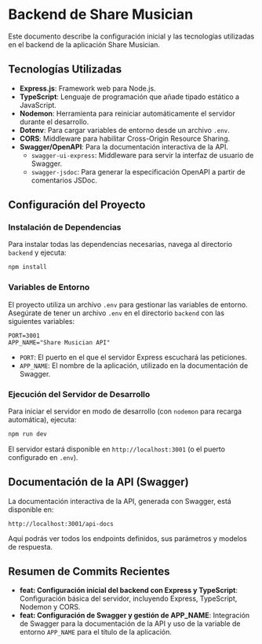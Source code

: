 # Backend de Share Musician

Este documento describe la configuración inicial y las tecnologías utilizadas en el backend de la aplicación Share Musician.

## Tecnologías Utilizadas

- **Express.js**: Framework web para Node.js.
- **TypeScript**: Lenguaje de programación que añade tipado estático a JavaScript.
- **Nodemon**: Herramienta para reiniciar automáticamente el servidor durante el desarrollo.
- **Dotenv**: Para cargar variables de entorno desde un archivo `.env`.
- **CORS**: Middleware para habilitar Cross-Origin Resource Sharing.
- **Swagger/OpenAPI**: Para la documentación interactiva de la API.
  - `swagger-ui-express`: Middleware para servir la interfaz de usuario de Swagger.
  - `swagger-jsdoc`: Para generar la especificación OpenAPI a partir de comentarios JSDoc.

## Configuración del Proyecto

### Instalación de Dependencias

Para instalar todas las dependencias necesarias, navega al directorio `backend` y ejecuta:

```bash
npm install
```

### Variables de Entorno

El proyecto utiliza un archivo `.env` para gestionar las variables de entorno. Asegúrate de tener un archivo `.env` en el directorio `backend` con las siguientes variables:

```
PORT=3001
APP_NAME="Share Musician API"
```

- `PORT`: El puerto en el que el servidor Express escuchará las peticiones.
- `APP_NAME`: El nombre de la aplicación, utilizado en la documentación de Swagger.

### Ejecución del Servidor de Desarrollo

Para iniciar el servidor en modo de desarrollo (con `nodemon` para recarga automática), ejecuta:

```bash
npm run dev
```

El servidor estará disponible en `http://localhost:3001` (o el puerto configurado en `.env`).

## Documentación de la API (Swagger)

La documentación interactiva de la API, generada con Swagger, está disponible en:

`http://localhost:3001/api-docs`

Aquí podrás ver todos los endpoints definidos, sus parámetros y modelos de respuesta.

## Resumen de Commits Recientes

- **feat: Configuración inicial del backend con Express y TypeScript**: Configuración básica del servidor, incluyendo Express, TypeScript, Nodemon y CORS.
- **feat: Configuración de Swagger y gestión de APP_NAME**: Integración de Swagger para la documentación de la API y uso de la variable de entorno `APP_NAME` para el título de la aplicación.